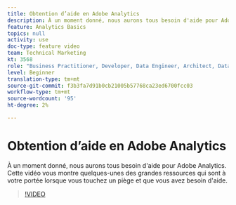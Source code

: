 ```yaml
---
title: Obtention d’aide en Adobe Analytics
description: À un moment donné, nous aurons tous besoin d'aide pour Adobe Analytics. Cette vidéo vous montre quelques-unes des grandes ressources qui sont à votre portée lorsque vous touchez un piège et que vous avez besoin d'aide.
feature: Analytics Basics
topics: null
activity: use
doc-type: feature video
team: Technical Marketing
kt: 3568
role: "Business Practitioner, Developer, Data Engineer, Architect, Data Architect, Administrator, Leader"
level: Beginner
translation-type: tm+mt
source-git-commit: f3b3fa7d91b0cb21005b57768ca23ed6700fcc03
workflow-type: tm+mt
source-wordcount: '95'
ht-degree: 2%

---
```



# Obtention d’aide en Adobe Analytics

À un moment donné, nous aurons tous besoin d&#39;aide pour Adobe Analytics. Cette vidéo vous montre quelques-unes des grandes ressources qui sont à votre portée lorsque vous touchez un piège et que vous avez besoin d&#39;aide.

>[!VIDEO](https://video.tv.adobe.com/v/28753/?quality=12)
